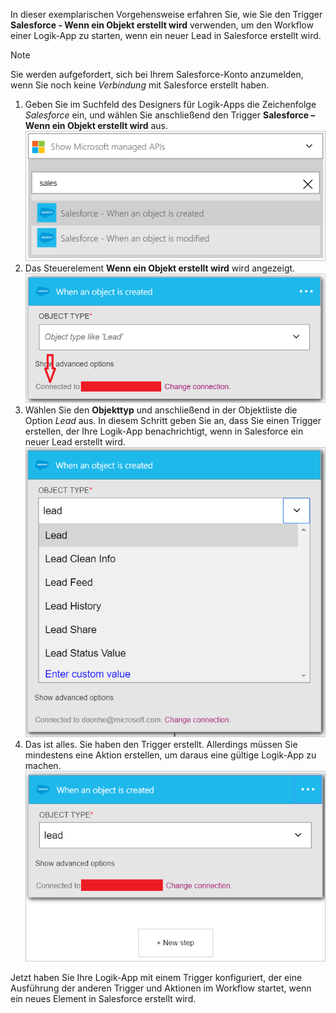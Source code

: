 In dieser exemplarischen Vorgehensweise erfahren Sie, wie Sie den Trigger **Salesforce - Wenn ein Objekt erstellt wird** verwenden, um den Workflow einer Logik-App zu starten, wenn ein neuer Lead in Salesforce erstellt wird.

> [!NOTE]
> Sie werden aufgefordert, sich bei Ihrem Salesforce-Konto anzumelden, wenn Sie noch keine *Verbindung* mit Salesforce erstellt haben.  
> 
> 

1. Geben Sie im Suchfeld des Designers für Logik-Apps die Zeichenfolge *Salesforce* ein, und wählen Sie anschließend den Trigger **Salesforce – Wenn ein Objekt erstellt wird** aus.  
   ![Salesforce-Trigger – Abbildung 1](./media/connectors-create-api-salesforce/trigger-1.png)   
2. Das Steuerelement **Wenn ein Objekt erstellt wird** wird angezeigt.  
   ![Salesforce-Trigger – Abbildung 2](./media/connectors-create-api-salesforce/trigger-2.png)   
3. Wählen Sie den **Objekttyp** und anschließend in der Objektliste die Option *Lead* aus. In diesem Schritt geben Sie an, dass Sie einen Trigger erstellen, der Ihre Logik-App benachrichtigt, wenn in Salesforce ein neuer Lead erstellt wird.   
   ![Salesforce-Trigger – Abbildung 3](./media/connectors-create-api-salesforce/trigger-3.png)   
4. Das ist alles. Sie haben den Trigger erstellt. Allerdings müssen Sie mindestens eine Aktion erstellen, um daraus eine gültige Logik-App zu machen.    
   ![Salesforce-Trigger – Abbildung 4](./media/connectors-create-api-salesforce/trigger-4.png)   

Jetzt haben Sie Ihre Logik-App mit einem Trigger konfiguriert, der eine Ausführung der anderen Trigger und Aktionen im Workflow startet, wenn ein neues Element in Salesforce erstellt wird.  

